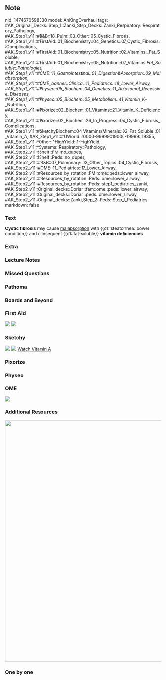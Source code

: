 ## Note
nid: 1474670598330
model: AnKingOverhaul
tags: #AK_Original_Decks::Step_1::Zanki_Step_Decks::Zanki_Respiratory::Respiratory_Pathology, #AK_Step1_v11::#B&B::18_Pulm::03_Other::05_Cystic_Fibrosis, #AK_Step1_v11::#FirstAid::01_Biochemistry::04_Genetics::07_Cystic_Fibrosis::Complications, #AK_Step1_v11::#FirstAid::01_Biochemistry::05_Nutrition::02_Vitamins:_Fat_Soluble, #AK_Step1_v11::#FirstAid::01_Biochemistry::05_Nutrition::02_Vitamins:_Fat_Soluble::Pathologies, #AK_Step1_v11::#OME::11_Gastrointestinal::01_Digestion_&_Absorption::09_Malabsorption, #AK_Step1_v11::#OME_banner::Clinical::11_Pediatrics::18_Lower_Airway, #AK_Step1_v11::#Physeo::05_Biochem::04_Genetics::11_Autosomal_Recessive_Diseases, #AK_Step1_v11::#Physeo::05_Biochem::05_Metabolism::41_Vitamin_K_-_Nutrition, #AK_Step1_v11::#Pixorize::02_Biochem::01_Vitamins::21_Vitamin_K_Deficiency, #AK_Step1_v11::#Pixorize::02_Biochem::26_In_Progress::04_Cystic_Fibrosis_Complications, #AK_Step1_v11::#SketchyBiochem::04_Vitamins/Minerals::02_Fat_Soluble::01_Vitamin_A, #AK_Step1_v11::#UWorld::10000-99999::19000-19999::19355, #AK_Step1_v11::^Other::^HighYield::1-HighYield, #AK_Step1_v11::^Systems::Respiratory::Pathology, #AK_Step2_v11::!Shelf::FM::no_dupes, #AK_Step2_v11::!Shelf::Peds::no_dupes, #AK_Step2_v11::#B&B::07_Pulmonary::03_Other_Topics::04_Cystic_Fibrosis, #AK_Step2_v11::#OME::11_Pediatrics::17_Lower_Airway, #AK_Step2_v11::#Resources_by_rotation::FM::ome::peds::lower_airway, #AK_Step2_v11::#Resources_by_rotation::Peds::ome::lower_airway, #AK_Step2_v11::#Resources_by_rotation::Peds::step1_pediatrics_zanki, #AK_Step2_v11::Original_decks::Dorian::fam::ome::peds::lower_airway, #AK_Step2_v11::Original_decks::Dorian::peds::ome::lower_airway, #AK_Step2_v11::Original_decks::Zanki_Step_2::Peds::Step_1_Pediatrics
markdown: false

### Text
<div>
  <b>Cystic fibrosis</b> may cause <u>malabsorption</u> with
  {{c1::steatorrhea::bowel condition}} and consequent
  {{c1::fat-soluble}} <b>vitamin deficiencies</b>
</div>

### Extra


### Lecture Notes


### Missed Questions


### Pathoma


### Boards and Beyond


### First Aid
<img src="tmpvK5IDh.png"> <img src="tmpvRyrzC.png">

### Sketchy
<img src="Screen%20Shot%202021-01-07%20at%2015.31.55.jpg">
<img src="Screen%20Shot%202021-01-07%20at%2015.32.15.jpg"> <a href=
"https://dashboard.sketchy.com/study/medical/courses/medical-biochemistry/units/medical-biochemistry-vitamins-minerals/videos/medical-biochemistry-vitamins-and-minerals-fat-soluble-vitamins-vitamin-a?utm_source=anki&utm_medium=partnership&utm_campaign=february_update&utm_content=medical">
Watch Vitamin A</a>

### Pixorize


### Physeo


### OME
<div class="ome-widget">
  <a href=
  "https://onlinemeded.org/spa/pediatrics/lower-airway/acquire?ref=anki">
  <img src="_OME_AnkiFlashcards_Lesson_2.png"></a>
</div>

### Additional Resources
<img src="paste-309838940733441.jpg" class="resizer" style=
"width: 778px;">

### One by one

